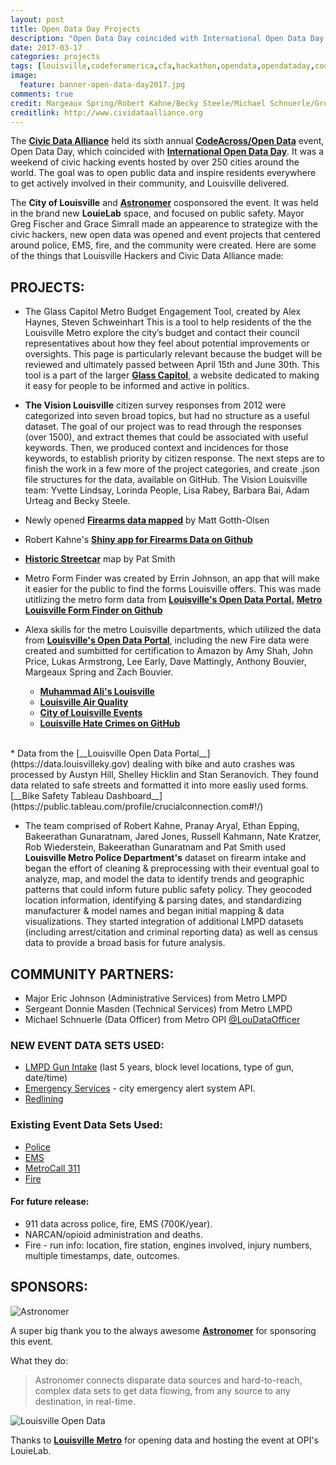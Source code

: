 ```yaml
---
layout: post
title: Open Data Day Projects
description: "Open Data Day coincided with International Open Data Day. The goal was to open public data and inspire residents everywhere to get actively involved in their community, and Louisville delivered."
date: 2017-03-17
categories: projects
tags: [louisville,codeforamerica,cfa,hackathon,opendata,opendataday,codeacross,2017]
image:
  feature: banner-open-data-day2017.jpg
comments: true
credit: Margeaux Spring/Robert Kahne/Becky Steele/Michael Schnuerle/Greg Fischer
creditlink: http://www.cividataalliance.org
---
```

The [__Civic Data Alliance__](http://www.codeforamerica.org/brigade/Civic-Data-Alliance/) held its sixth annual [__CodeAcross/Open Data__](https://www.meetup.com/Louisville-Civic-Data-Alliance/events/237373228/) event, Open Data Day, which coincided with [__International Open Data Day__](http://opendataday.org).  It was a weekend of civic hacking events hosted by over 250 cities around the world.  The goal was to open public data and inspire residents everywhere to get actively involved in their community, and Louisville delivered.

The __City of Louisville__ and [__Astronomer__](http://www.astronomer.io/) cosponsored the event.  It was held in the brand new __LouieLab__ space, and focused on public safety.  Mayor Greg Fischer and Grace Simrall made an appearence to strategize with the civic hackers, new open data was opened and event projects that centered around police, EMS, fire, and the community were created. Here are some of the things that Louisville Hackers and Civic Data Alliance made:

## PROJECTS:
* The Glass Capitol Metro Budget Engagement Tool, created by Alex Haynes, Steven Schweinhart
This is a tool to help residents of the the Louisville Metro explore the city’s budget and contact their council representatives about how they feel about potential improvements or oversights. This page is particularly relevant because the budget will be reviewed and ultimately passed between April 15th and June 30th. This tool is a part of the larger [__Glass Capitol__](https://glasscapitol.org), a website dedicated to making it easy for people to be informed and active in politics.

* __The Vision Louisville__ citizen survey responses from 2012 were categorized into seven broad topics, but had no structure as a useful dataset.  The goal of our project was to read through the responses (over 1500), and extract themes that could be associated with useful keywords.  Then, we produced context and incidences for those keywords, to establish priority by citizen response.  The next steps are to finish the work in a few more of the project categories, and create .json file structures for the data, available on GitHub. The Vision Louisville team: Yvette Lindsay, Lorinda People, Lisa Rabey, Barbara Bai, Adam Urteag and Becky Steele.

* Newly opened [__Firearms data mapped__](https://mgottholsen.carto.com/builder/f669937e-01cb-11e7-bd94-0e05a8b3e3d7/embed) by Matt Gotth-Olsen

* Robert Kahne's [__Shiny app for Firearms Data on Github__](https://github.com/rkahne/Civic_Data_Alliance_Projects/tree/master/shiny_apps/Louisville_Firearms)

* [__Historic Streetcar__](https://cityresearch.github.io/streetcar/) map by Pat Smith

* Metro Form Finder was created by Errin Johnson, an app that will make it easier for the public to find the forms Louisville offers. This was made utitlizing the metro form data from [__Louisville's Open Data Portal.__](https://data.louisvilleky.gov) [__Metro Louisville Form Finder on Github__](https://github.com/errinjohnson/MetroLouisvilleFormQuery)

* Alexa skills for the metro Louisville departments, which utilized the data from [__Louisville's Open Data Portal__](https://data.louisvilleky.gov), including the new Fire data were created and sumbitted for certification to Amazon by Amy Shah, John Price, Lukas Armstrong, Lee Early, Dave Mattingly, Anthony Bouvier, Margeaux Spring and Zach Bouvier.
    * [__Muhammad Ali's Louisville__](https://www.amazon.com/dp/B06XF3ND4Y/ref=sr_1_3?s=digital-skills&ie=UTF8&qid=1488906263&sr=1-3&keywords=Louisville)
    * [__Louisville Air Quality__](https://www.amazon.com/Anthony-Bouvier-Louisville-Air-Quality/dp/B06VSXKF6P/ref=sr_1_4?s=digital-skills&ie=UTF8&qid=1488906263&sr=1-4&keywords=Louisville)
    * [__City of Louisville Events__](https://www.amazon.com/Smart-City-Louisville-News-Feed/dp/B01MRXLGMN/ref=sr_1_7?s=digital-skills&ie=UTF8&qid=1488906263&sr=1-7&keywords=Louisville)
    * [__Louisville Hate Crimes on GitHub__](https://github.com/cheapwebmonkey/cda-hate-crime-data)

<br>
* Data from the [__Louisville Open Data Portal__](https://data.louisvilleky.gov) dealing with bike and auto crashes was processed by Austyn Hill, Shelley Hicklin and Stan Seranovich. They found data related to safe streets and formatted it into more easliy used forms. [__Bike Safety Tableau Dashboard__](https://public.tableau.com/profile/crucialconnection.com#!/)

* The team comprised of Robert Kahne, Pranay Aryal, Ethan Epping, Bakeerathan Gunaratnam, Jared Jones, Russell Kahmann, Nate Kratzer, Rob Wiederstein, Bakeerathan Gunaratnam and Pat Smith used __Louisville Metro Police Department's__ dataset on firearm intake and began the effort of cleaning & preprocessing with their eventual goal to analyze, map, and model the data to identify trends and geographic patterns that could inform future public safety policy. They geocoded location information, identifying & parsing dates, and standardizing manufacturer & model names and began initial mapping & data visualizations. They started integration of additional LMPD datasets (including arrest/citation and criminal reporting data) as well as census data to provide a broad basis for future analysis.

## COMMUNITY PARTNERS:
* Major Eric Johnson (Administrative Services) from Metro LMPD
* Sergeant Donnie Masden (Technical Services) from Metro LMPD
* Michael Schnuerle (Data Officer) from Metro OPI [@LouDataOfficer](http://www.twitter.com/LouDataOfficer)

### NEW EVENT DATA SETS USED:
* [LMPD Gun Intake](https://data.louisvilleky.gov/dataset/firearms-intake) (last 5 years, block level locations, type of gun, date/time)
* [Emergency Services](http://www.getrave.com/cap/kymsjefferson/channel2) - city emergency alert system API.
* [Redlining](https://data.louisvilleky.gov/dataset/redlining-louisville)

### Existing Event Data Sets Used:
* [Police](https://data.louisvilleky.gov/group/metro-police-0)
* [EMS](https://data.louisvilleky.gov/group/ems)
* [MetroCall 311](https://data.louisvilleky.gov/dataset/311-service-requests)
* [Fire](https://data.louisvilleky.gov/group/louisville-fire-0)

#### For future release:
* 911 data across police, fire, EMS (700K/year).
* NARCAN/opioid administration and deaths.
* Fire - run info: location, fire station, engines involved, injury numbers, multiple timestamps, date, outcomes.

## SPONSORS:
![Astronomer](/images/astronomerio-logo.png "Sponsored by: Astronomer")

A super big thank you to the always awesome [__Astronomer__](http://www.astronomer.io/) for sponsoring this event.

What they do:
> Astronomer connects disparate data sources and hard-to-reach, complex data sets to get data flowing, from any source to any destination, in real-time.

![Louisville Open Data](/images/logo-metro-open-data.png "Sponsored by: Louisville Open Data")

Thanks to [__Louisville Metro__](http://data.louisvilleky.gov/) for opening data and hosting the event at OPI's LouieLab.
